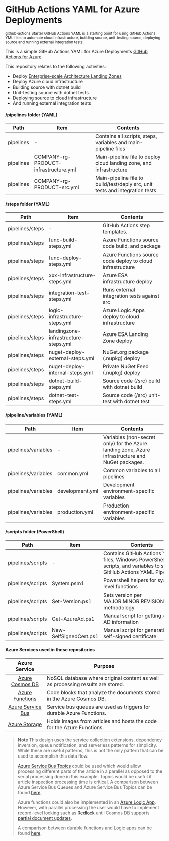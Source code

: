 # GitHub Actions YAML for Azure Deployments
<sup>github-actions Starter GitHub Actions YAML is a starting point for using GitHub Actions YML files to automate cloud infrastructure, building source, unit-testing source, deploying source and running external integration tests.</sup> <br>

This is a simple GitHub Actions YAML for Azure Deployments [GitHub Actions for Azure](https://docs.microsoft.com/en-us/azure/developer/github/github-actions)

This repository relates to the following activities:
* Deploy [Enterprise-scale Architecture Landing Zones](https://docs.microsoft.com/en-us/azure/cloud-adoption-framework/ready/landing-zone/#:~:text=Azure%20landing%20zones%20are%20the%20output%20of%20a,as%20a%20service%20or%20platform%20as%20a%20service.)
* Deploy Azure cloud infrastructure
* Building source with dotnet build
* Unit-testing source with dotnet tests
* Deploying source to cloud infrastructure
* And running external integration tests

#### /pipelines folder (YAML)
Path | Item | Contents
--- | --- | ---
pipelines | - | Contains all scripts, steps, variables and main-pipeline files
pipelines | COMPANY-rg-PRODUCT-infrastructure.yml | Main-pipeline file to deploy cloud landing zone, and infrastructure
pipelines | COMPANY-rg-PRODUCT-src.yml | Main-pipeline file to build/test/deply src, unit tests and integration tests

#### /steps folder (YAML)
Path | Item | Contents
--- | --- | ---
pipelines/steps | - | GitHub Actions step templates.
pipelines/steps | func-build-steps.yml | Azure Functions source code build, and package
pipelines/steps | func-deploy-steps.yml |  Azure Functions source code deploy to cloud infrastructure
pipelines/steps | xxx-infrastructure-steps.yml | Azure ESA infrastructure deploy
pipelines/steps | integration-test-steps.yml | Runs external integration tests against src
pipelines/steps | logic-infrastructure-steps.yml | Azure Logic Apps deploy to cloud infrastructure
pipelines/steps | landingzone-infrastructure-steps.yml | Azure ESA Landing Zone deploy
pipelines/steps | nuget-deploy-external-steps.yml | NuGet.org package (.nupkg) deploy
pipelines/steps | nuget-deploy-internal-steps.yml | Private NuGet Feed (.nupkg) deploy
pipelines/steps | dotnet-build-steps.yml | Source code (/src) build with dotnet build
pipelines/steps | dotnet-test-steps.yml |  Source code (/src) unit-test with dotnet test

#### /pipeline/variables (YAML)
Path | Item | Contents
--- | --- | ---
pipelines/variables | - | Variables (non-secret only) for the Azure landing zone, Azure infrastructure and NuGet packages.
pipelines/variables | common.yml | Common variables to all pipelines
pipelines/variables | development.yml | Development environment-specific variables
pipelines/variables | production.yml | Production environment-specific variables

#### /scripts folder (PowerShell)
Path | Item | Contents
--- | --- | ---
pipelines/scripts | - | Contains GitHub Actions YAML files, Windows PowerShell scripts, and variables to support GitHub Actions YAML Pipelines.
pipelines/scripts | System.psm1 | Powershell helpers for system-level functions
pipelines/scripts | Set-Version.ps1 | Sets version per MAJOR.MINOR.REVISION.BUILD methodology
pipelines/scripts | Get-AzureAd.ps1 | Manual script for getting Azure AD information
pipelines/scripts | New-SelfSignedCert.ps1 | Manual script for generating a self-signed certificate

#### Azure Services used in these repositories
Azure Service | Purpose
:---------------------:| --- 
[Azure Cosmos DB](https://azure.microsoft.com/en-us/services/cosmos-db/)| NoSQL database where original content as well as processing results are stored.
[Azure Functions](https://azure.microsoft.com/en-us/try/app-service/)|Code blocks that analyze the documents stored in the Azure Cosmos DB.
[Azure Service Bus](https://azure.microsoft.com/en-us/services/service-bus/)|Service bus queues are used as triggers for durable Azure Functions.
[Azure Storage](https://azure.microsoft.com/en-us/services/storage/)|Holds images from articles and hosts the code for the Azure Functions.

> <b> Note </b> This design uses the service collection extensions, dependency inversion, queue notification, and serverless patterns for simplicity. While these are useful patterns, this is not the only pattern that can be used to accomplish this data flow.
>
> [Azure Service Bus Topics](https://docs.microsoft.com/en-us/azure/service-bus-messaging/service-bus-dotnet-how-to-use-topics-subscriptions) could be used which would allow processing different parts of the article in a parallel as opposed to the serial processing done in this example. Topics would be useful if article inspection processing time is critical.  A comparison between Azure Service Bus Queues and Azure Service Bus Topics can be found [here](https://docs.microsoft.com/en-us/azure/service-bus-messaging/service-bus-dotnet-how-to-use-topics-subscriptions).
>
>Azure functions could also be implemented in an [Azure Logic App](https://azure.microsoft.com/en-us/services/logic-apps/).  However, with parallel processing the user would have to implement record-level locking such as [Redlock](https://redis.io/topics/distlock) until Cosmos DB supports [partial document updates](https://feedback.azure.com/forums/263030-azure-cosmos-db/suggestions/6693091-be-able-to-do-partial-updates-on-document). 
>
>A comparison between durable functions and Logic apps can be found [here](https://docs.microsoft.com/en-us/azure/azure-functions/functions-compare-logic-apps-ms-flow-webjobs).
